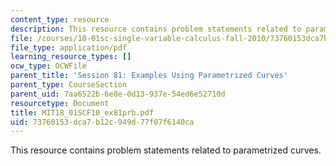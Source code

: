 ```yaml
---
content_type: resource
description: This resource contains problem statements related to parametrized curves.
file: /courses/18-01sc-single-variable-calculus-fall-2010/73760153dca7b12c949d77f07f6140ca_MIT18_01SCF10_ex81prb.pdf
file_type: application/pdf
learning_resource_types: []
ocw_type: OCWFile
parent_title: 'Session 81: Examples Using Parametrized Curves'
parent_type: CourseSection
parent_uid: 7aa6522b-6e8e-0d13-937e-54ed6e52710d
resourcetype: Document
title: MIT18_01SCF10_ex81prb.pdf
uid: 73760153-dca7-b12c-949d-77f07f6140ca
---
```

This resource contains problem statements related to parametrized curves.